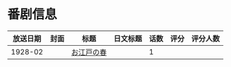 # 番剧信息

|放送日期|封面|标题|日文标题|话数|评分|评分人数|
|---|---|---|---|---|---|---|
|1928-02||[お江戸の春](https://bangumi.tv/subject/259011)||1|||
